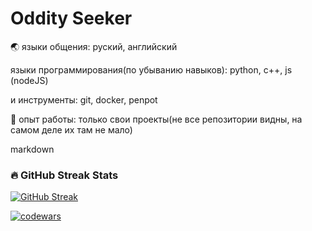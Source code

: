 # Oddity Seeker
🌏 языки общения: руский, английский

языки программирования(по убыванию навыков): python, c++, js (nodeJS)

и инструменты: git, docker, penpot


💼 опыт работы:  только свои проекты(не все репозитории видны, на самом деле их там не мало)

markdown
### 🔥 GitHub Streak Stats
[![GitHub Streak](https://github-readme-streak-stats.herokuapp.com/?user=aoddityseeker&theme=dark)](https://git.io/streak-stats)

[![codewars](https://www.codewars.com/users/oddityseeker/badges/large)](https://www.codewars.com/users/oddityseeker)
